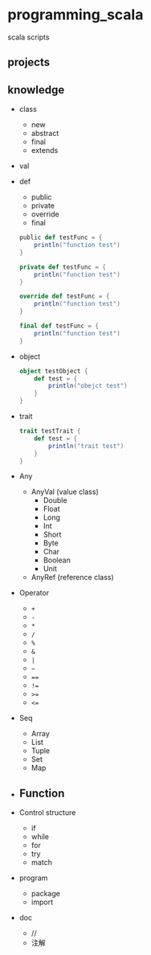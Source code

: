 # programming_scala
scala scripts


## projects

## knowledge


* class
	- new
	- abstract
	- final
	- extends
* val 
* def
	- public
	- private
	- override
	- final
	```scala
	public def testFunc = {
		println("function test")
	}
	
	private def testFunc = {
		println("function test")
	}
	
	override def testFunc = {
		println("function test")
	}
	
	final def testFunc = {
		println("function test")
	}
	```
* object 
	```scala
	object testObject {
		def test = {
			println("obejct test")
		}
	}
	```
* trait
	```scala
	trait testTrait {
		def test = {
			println("trait test")
		}
	}
	```


* Any
	- AnyVal (value class)
		- Double
		- Float
		- Long
		- Int
		- Short
		- Byte
		- Char
		- Boolean
		- Unit
	- AnyRef (reference class)
* Operator
	- `+`
	- `-`
	- `*`
	- `/`
	- `%`
	- `&`
	- `|`
	- `~`
	- `==`
	- `!=`
	- `>=`
	- `<=`
* Seq 
  	- Array
  	- List
  	- Tuple
  	- Set
  	- Map
* Function
	- 
* Control structure
	- if
	- while
	- for
	- try
	- match
* program
	* package
	* import
* doc
	* //
	* 注解
